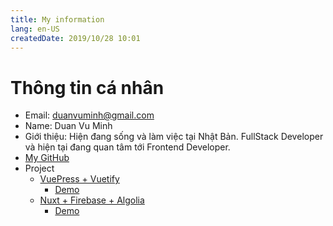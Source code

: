```yaml
---
title: My information
lang: en-US
createdDate: 2019/10/28 10:01
---
```

# Thông tin cá nhân

* Email: duanvuminh@gmail.com
* Name: Duan Vu Minh
* Giới thiệu: Hiện đang sống và làm việc tại Nhật Bản. FullStack Developer và hiện tại đang quan tâm tới Frontend Developer.
* [My GitHub](https://github.com/duanvuminh)
* Project
  * [VuePress + Vuetify](https://github.com/duanvuminh/VuePress-Vuetify)
    * [Demo](https://duanvuminh.github.io/blog/Aboutme.html)
  * [Nuxt + Firebase + Algolia](https://github.com/duanvuminh/thuc_pham_viet_nhat)
    * [Demo](https://lithong.com/)
